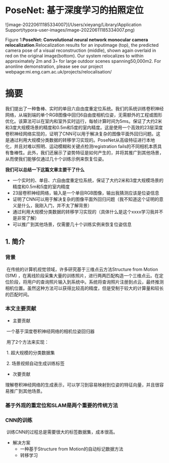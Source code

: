 # PoseNet: 基于深度学习的拍照定位

![image-20220611185334007](/Users/xieyang/Library/Application Support/typora-user-images/image-20220611185334007.png)

Figure 1:**PoseNet: Convolutional neural network monocular camera relocalization**.Relocalization results for an inputimage (top), the predicted camera pose of a visual reconstruction (middle), shown again overlaid in red on the original image(bottom). Our system relocalizes to within approximately 2m and 3◦ for large outdoor scenes spanning50,000m2. For anonline demonstration, please see our project webpage:mi.eng.cam.ac.uk/projects/relocalisation/

# 摘要

我们提出了一种鲁棒、实时的单目六自由度重定位系统。我们的系统训练卷积神经网络，从端到端的单个RGB图像中回归6自由度相机位姿，无需额外的工程或图形优化。该算法可以在室内和室外实时运行，每帧计算时间为5ms。保证了大约2米和3度大规模场景的精度和0.5m和5度的室内精度。这是使用一个高效的23层深度卷积神经网络实现的，证明了CNN可以用于解决复杂的图像平面外回归问题。这是通过利用大规模分类数据的转移学习实现的。PoseNet从高级特征进行本地化，并且对难以照明、运动模糊和关键点检测registration fails的不同相机本质具有鲁棒性。此外，我们还展示了姿势特征是如何产生的，并将其推广到其他场景，从而使我们能够仅通过几十个训练示例来恢复位姿。

**我们可以总结一下这篇文章主要干了什么**

- 一个实时的、单目、六自由度重定位系统，保证了大约2米和3度大规模场景的精度和0.5m和5度的室内精度
- 23层卷积神经网络，输入是一个单目RGB图像，输出我猜测应该是位姿信息
- 证明了CNN可以用于解决复杂的图像平面外回归问题（我不知道这个证明的意义是什么，我刚入门，并不太了解背景）
- 通过利用大规模分类数据的转移学习实现的（具体什么是这个xxxx学习我并不是非常了解）
- 可以推广到其他场景，仅需要几十个训练实例来恢复位姿信息

## 1. 简介

### 背景

​	在传统的计算机视觉领域，许多研究基于三维点云方法Structure from Motion (SfM) ，在离线阶段采集大量的训练照片，进行两两匹配构造一个三维点云。在定位阶段，将用户的查询照片输入到系统中。系统将查询照片注册到点云，最终推测相机位置。虽然这种方法可以获得比较高的精度，但是受制于较大的计算量和较长的匹配时间。

### 本文主要贡献

- 主要贡献

​	一个基于深度卷积神经网络的相机位姿回归器

​	用了2个方法来实现：

​		1. 超大规模的分类数据集

​		2. 场景视频自动生成训练标签

- 次要贡献

​	理解卷积神经网络的生成表示，可以学习到容易映射到位姿的特征向量，并且很容易推广到其他场景。

### 基于外观的重定位和SLAM是两个重要的传统方法

### CNN的训练

​	训练CNN的过程总是需要很大的标签数据集，成本很高。

- 解决方案
  - 一种基于Structure from Motion的自动标记数据方法
  - 转移学习